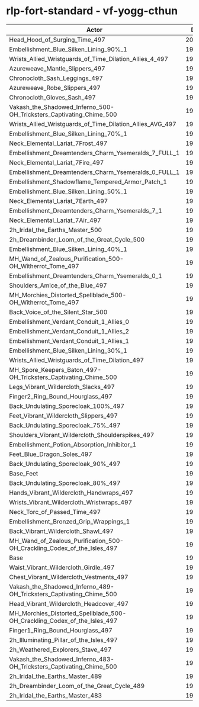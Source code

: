 # rlp-fort-standard - vf-yogg-cthun
| Actor | DPS | Increase |
|---|:---:|:---:|
|Head_Hood_of_Surging_Time_497|200504|3.54%|
|Embellishment_Blue_Silken_Lining_90%_1|196564|1.50%|
|Wrists_Allied_Wristguards_of_Time_Dilation_Allies_4_497|196418|1.43%|
|Azureweave_Mantle_Slippers_497|196289|1.36%|
|Chronocloth_Sash_Leggings_497|196190|1.31%|
|Azureweave_Robe_Slippers_497|196183|1.31%|
|Chronocloth_Gloves_Sash_497|196116|1.27%|
|Vakash_the_Shadowed_Inferno_500-OH_Tricksters_Captivating_Chime_500|196032|1.23%|
|Wrists_Allied_Wristguards_of_Time_Dilation_Allies_AVG_497|195926|1.18%|
|Embellishment_Blue_Silken_Lining_70%_1|195878|1.15%|
|Neck_Elemental_Lariat_7Frost_497|195517|0.96%|
|Embellishment_Dreamtenders_Charm_Ysemeralds_7_FULL_1|195482|0.95%|
|Neck_Elemental_Lariat_7Fire_497|195459|0.93%|
|Embellishment_Dreamtenders_Charm_Ysemeralds_0_FULL_1|195446|0.93%|
|Embellishment_Shadowflame_Tempered_Armor_Patch_1|195383|0.89%|
|Embellishment_Blue_Silken_Lining_50%_1|195358|0.88%|
|Neck_Elemental_Lariat_7Earth_497|195273|0.84%|
|Embellishment_Dreamtenders_Charm_Ysemeralds_7_1|195143|0.77%|
|Neck_Elemental_Lariat_7Air_497|195029|0.71%|
|2h_Iridal_the_Earths_Master_500|195028|0.71%|
|2h_Dreambinder_Loom_of_the_Great_Cycle_500|194981|0.69%|
|Embellishment_Blue_Silken_Lining_40%_1|194964|0.68%|
|MH_Wand_of_Zealous_Purification_500-OH_Witherrot_Tome_497|194915|0.65%|
|Embellishment_Dreamtenders_Charm_Ysemeralds_0_1|194843|0.62%|
|Shoulders_Amice_of_the_Blue_497|194829|0.61%|
|MH_Morchies_Distorted_Spellblade_500-OH_Witherrot_Tome_497|194749|0.57%|
|Back_Voice_of_the_Silent_Star_500|194734|0.56%|
|Embellishment_Verdant_Conduit_1_Allies_0|194706|0.55%|
|Embellishment_Verdant_Conduit_1_Allies_2|194663|0.52%|
|Embellishment_Verdant_Conduit_1_Allies_1|194612|0.50%|
|Embellishment_Blue_Silken_Lining_30%_1|194497|0.44%|
|Wrists_Allied_Wristguards_of_Time_Dilation_497|194397|0.39%|
|MH_Spore_Keepers_Baton_497-OH_Tricksters_Captivating_Chime_500|194182|0.27%|
|Legs_Vibrant_Wildercloth_Slacks_497|194082|0.22%|
|Finger2_Ring_Bound_Hourglass_497|194068|0.22%|
|Back_Undulating_Sporecloak_100%_497|193935|0.15%|
|Feet_Vibrant_Wildercloth_Slippers_497|193933|0.15%|
|Back_Undulating_Sporecloak_75%_497|193932|0.15%|
|Shoulders_Vibrant_Wildercloth_Shoulderspikes_497|193923|0.14%|
|Embellishment_Potion_Absorption_Inhibitor_1|193888|0.12%|
|Feet_Blue_Dragon_Soles_497|193884|0.12%|
|Back_Undulating_Sporecloak_90%_497|193878|0.12%|
|Base_Feet|193857|0.11%|
|Back_Undulating_Sporecloak_80%_497|193762|0.06%|
|Hands_Vibrant_Wildercloth_Handwraps_497|193732|0.04%|
|Wrists_Vibrant_Wildercloth_Wristwraps_497|193732|0.04%|
|Neck_Torc_of_Passed_Time_497|193698|0.02%|
|Embellishment_Bronzed_Grip_Wrappings_1|193683|0.02%|
|Back_Vibrant_Wildercloth_Shawl_497|193662|0.01%|
|MH_Wand_of_Zealous_Purification_500-OH_Crackling_Codex_of_the_Isles_497|193655|0.00%|
|Base|193650|0.00%|
|Waist_Vibrant_Wildercloth_Girdle_497|193650|0.00%|
|Chest_Vibrant_Wildercloth_Vestments_497|193623|-0.01%|
|Vakash_the_Shadowed_Inferno_489-OH_Tricksters_Captivating_Chime_500|193594|-0.03%|
|Head_Vibrant_Wildercloth_Headcover_497|193567|-0.04%|
|MH_Morchies_Distorted_Spellblade_500-OH_Crackling_Codex_of_the_Isles_497|193308|-0.18%|
|Finger1_Ring_Bound_Hourglass_497|193067|-0.30%|
|2h_Illuminating_Pillar_of_the_Isles_497|192847|-0.41%|
|2h_Weathered_Explorers_Stave_497|192521|-0.58%|
|Vakash_the_Shadowed_Inferno_483-OH_Tricksters_Captivating_Chime_500|192422|-0.63%|
|2h_Iridal_the_Earths_Master_489|191914|-0.90%|
|2h_Dreambinder_Loom_of_the_Great_Cycle_489|191737|-0.99%|
|2h_Iridal_the_Earths_Master_483|190157|-1.80%|
